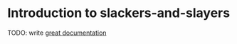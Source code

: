 # Introduction to slackers-and-slayers

TODO: write [great documentation](http://jacobian.org/writing/what-to-write/)
